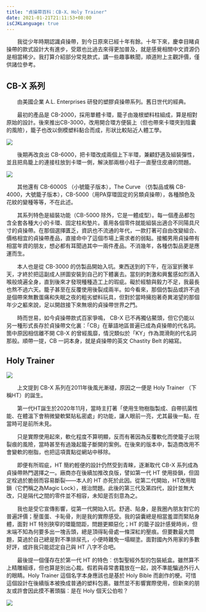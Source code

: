 ```yaml
---
title: "貞操帶百科：CB-X、Holy Trainer"
date: 2021-01-21T21:11:53+08:00
isCJKLanguage: true
---
```


　　我從少年時期認識貞操帶，到今日原來已經十年有餘。十年下來，慶幸目睹貞操帶的款式設計大有進步，受眾也比過去來得更加普及，就是感覺相關中文資源仍是相當稀少。我打算介紹部分常見款式，講一些趣事軼聞，順道附上主觀評價，僅供諸位參考。

## CB-X 系列 ##

　　由美國企業 A.L. Enterprises 研發的塑膠貞操帶系列。舊日世代的經典。

　　最初的產品是 CB-2000，採用單體卡環，籠子由幾根塑料柱組成，算是相對原始的設計。後來推出CB-3000，改用開合環方便裝上（但也帶來卡環夾到陰囊的風險），籠子也改以倒模塑料黏合而成，形狀比較貼近人體工學。

![](https://i.imgur.com/xG2TfwT.png)

　　後期再改良出 CB-6000，把卡環改成兩個上下半環，兼顧舒適及組裝彈性，並且把鳥籠上的連接柱放到卡環一側，解決那兩根小柱子一直壓住皮膚的問題。

![](https://i.imgur.com/59ee8mg.png)

　　其他還有 CB-6000S （小號籠子版本），The Curve （仿製品或稱 CB-4000，大號籠子版本），CB-5000（用PA穿環固定的另類貞操帶），各種顏色及花紋的變種等等，不在此述。

　　其系列特色是組裝功能（CB-5000 除外，它是一體成型）。每一個產品都包含全套各種大小的卡環、固定柱和墊片。善用各個零件就能組裝出適合不同陽具尺寸的貞操帶。在那個選擇匱乏，資訊也不流通的年代，一款打著可自由改變組合、價格相宜的貞操帶產品，直接命中了這個市場上需求者的弱點。接觸男用貞操帶有相當年資的朋友，想必都有耳聞過其中一兩件產品。不消幾年，各種仿製品更是應運而生。

　　本人也是從 CB-3000 的仿製品開始入坑。東西送到的下午，在浴室折騰半天，才終於把這副成人拼圖安裝到自己的下體裏去。當刻的刺激和興奮感如烈酒入喉般燒遍全身，直到後來才發現種種造工上的瑕疵。礙於經驗與毅力不足，我最長也熬不過六天。籠子甚至在反覆使用後裂成兩半。如今看來，那個仿製品或許不過是個帶來無數蛋痛和失眠之夜的粗劣塑料玩具，但對於當時擁抱著奇異渴望的那個年少之軀來說，足以開啟接下來無垠的貞操帶世界之門。

　　時而世易，如今貞操帶款式百家爭鳴， CB-X 已不再獨佔鰲頭，但它仍能以另一種形式長存於貞操帶文化裏：「CB」在華語地區普遍已成為貞操帶的代名詞。箇中原因相信離不開 CB-X 的曾經風靡，情況類似於「KY」作為潤滑劑的代名詞那般。順帶一提，CB 一詞本身，就是貞操帶的英文 Chastity Belt 的縮寫。

## Holy Trainer ##

![](https://i.imgur.com/fPXnjO2.jpg)

　　上文提到 CB-X 系列在2011年後風光漸褪，原因之一便是 Holy Trainer （下稱HT）的誕生。

　　第一代HT誕生於2020年11月，當時主打著「使用生物樹脂製成、自帶抗菌性能、在體溫下會稍微變軟緊貼私密處」的功能，讓人眼前一亮，尤其最後一點，在當時可是前所未見。

　　只是實際使用起來，軟化程度不算明顯，反而有著因為反覆軟化而使籠子出現裂痕的風險，當時甚至有過幾起籠子斷開的案例。在後來的版本中，製造商改用不會變軟的樹脂，也把這項賣點從網站中移除。

　　即便有所瑕疵，HT 簡約輕便的設計仍然受到青睞，逐漸取代 CB-X 系列成為貞操帶熱門選擇之一。廠商亦在後續加推改良版，譬如第一代 HT 使用掛鎖，但固定栓過於脆弱而容易斷裂——本人的 HT 亦死於此因。從第二代開始，HT改用暗鎖（它們稱之為Magic Lock），根治問題。此後的第三代及第四代，設計並無大改，只是隔代之間的零件並不相容，未知是否刻意為之。

　　我也是受它宣傳影響，從第一代開始入坑。舒適、貼身，是我圈內朋友對它的普遍評價；壓蛋蛋、卡恥骨，則是我的實際感受。我的袋囊總是相當羞澀而緊貼身體，面對 HT 特別狹窄的環籠間距，問題更顯惡化；HT 的籠子設計感覺時尚，但末端不知為何要多出一塊舌頭，總是頂得恥骨處一條深紅的壓痕。但要數最大問題，莫過於自己總是對不準排尿孔，小便時難免一塌糊塗。面對國內外用家的多數好評，或許我只能認定自己與 HT 八字不合吧。

　　最後提一個僅存在於第一代 HT 的特色︰仿製聖經外型的包裝紙盒。雖然算不上精雕細琢，但也算是別出心裁。假若與尋常書籍放在一起，說不準能騙過外行人的眼睛。Holy Trainer 這個名字本身應該也是基於 Holy Bible 而創作的梗。可惜這個設計在後續版本被換成普通的塑料包裹。雖然並不影響實際使用，但新來的朋友或許會因此摸不著頭腦︰是在 Holy 個天公伯啦？

![](https://i.imgur.com/5kgE7nW.jpg)
